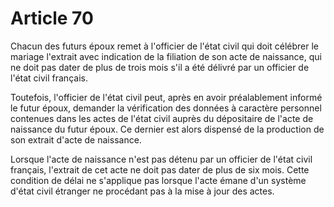# Article 70

<p>Chacun des futurs époux remet à l'officier de l'état civil qui doit célébrer le mariage l'extrait avec indication de la filiation de son acte de naissance, qui ne doit pas dater de plus de trois mois s'il a été délivré par un officier de l'état civil français.</p><p> Toutefois, l'officier de l'état civil peut, après en avoir préalablement informé le futur époux, demander la vérification des données à caractère personnel contenues dans les actes de l'état civil auprès du dépositaire de l'acte de naissance du futur époux. Ce dernier est alors dispensé de la production de son extrait d'acte de naissance.</p><p> Lorsque l'acte de naissance n'est pas détenu par un officier de l'état civil français, l'extrait de cet acte ne doit pas dater de plus de six mois. Cette condition de délai ne s'applique pas lorsque l'acte émane d'un système d'état civil étranger ne procédant pas à la mise à jour des actes. </p>